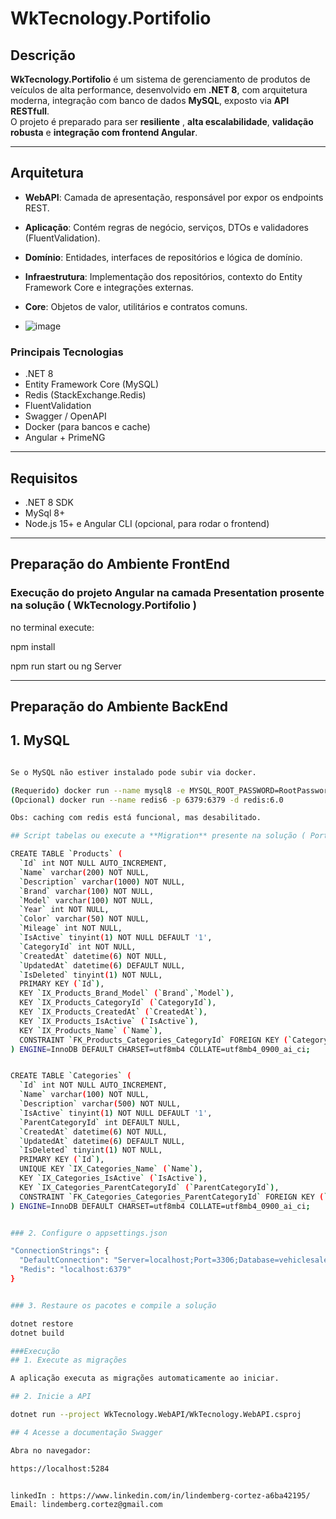 # WkTecnology.Portifolio

## Descrição

**WkTecnology.Portifolio** é um sistema de gerenciamento de produtos de veículos de alta performance, desenvolvido em **.NET 8**, com arquitetura moderna, integração com banco de dados **MySQL**, exposto via **API RESTfull**.  
O projeto é preparado para ser **resiliente** , **alta escalabilidade**, **validação robusta** e **integração com frontend Angular**.

---

## Arquitetura

- **WebAPI**: Camada de apresentação, responsável por expor os endpoints REST.
- **Aplicação**: Contém regras de negócio, serviços, DTOs e validadores (FluentValidation).
- **Domínio**: Entidades, interfaces de repositórios e lógica de domínio.
- **Infraestrutura**: Implementação dos repositórios, contexto do Entity Framework Core e integrações externas.
- **Core**: Objetos de valor, utilitários e contratos comuns.

- ![image](https://github.com/user-attachments/assets/3330cee1-e451-4b9d-9ce2-15065361d1d0)


### Principais Tecnologias

- .NET 8  
- Entity Framework Core (MySQL)  
- Redis (StackExchange.Redis)  
- FluentValidation  
- Swagger / OpenAPI  
- Docker (para bancos e cache)
- Angular + PrimeNG

---

## Requisitos

- .NET 8 SDK  
-  MySql 8+ 
- Node.js 15+ e Angular CLI (opcional, para rodar o frontend)


---

## Preparação do Ambiente FrontEnd

### Execução do projeto Angular na camada Presentation prosente na solução ( WkTecnology.Portifolio )

no terminal execute:

npm install

npm run start ou ng Server

---

## Preparação do Ambiente BackEnd

## 1. MySQL 

```bash

Se o MySQL não estiver instalado pode subir via docker.

(Requerido) docker run --name mysql8 -e MYSQL_ROOT_PASSWORD=RootPassword123 -e MYSQL_DATABASE=vehiclesalesdb -p 3306:3306 -d mysql:8.0
(Opcional) docker run --name redis6 -p 6379:6379 -d redis:6.0

Obs: caching com redis está funcional, mas desabilitado.

## Script tabelas ou execute a **Migration** presente na solução ( Portifolio.Infraestrutura )

CREATE TABLE `Products` (
  `Id` int NOT NULL AUTO_INCREMENT,
  `Name` varchar(200) NOT NULL,
  `Description` varchar(1000) NOT NULL,
  `Brand` varchar(100) NOT NULL,
  `Model` varchar(100) NOT NULL,
  `Year` int NOT NULL,
  `Color` varchar(50) NOT NULL,
  `Mileage` int NOT NULL,
  `IsActive` tinyint(1) NOT NULL DEFAULT '1',
  `CategoryId` int NOT NULL,
  `CreatedAt` datetime(6) NOT NULL,
  `UpdatedAt` datetime(6) DEFAULT NULL,
  `IsDeleted` tinyint(1) NOT NULL,
  PRIMARY KEY (`Id`),
  KEY `IX_Products_Brand_Model` (`Brand`,`Model`),
  KEY `IX_Products_CategoryId` (`CategoryId`),
  KEY `IX_Products_CreatedAt` (`CreatedAt`),
  KEY `IX_Products_IsActive` (`IsActive`),
  KEY `IX_Products_Name` (`Name`),
  CONSTRAINT `FK_Products_Categories_CategoryId` FOREIGN KEY (`CategoryId`) REFERENCES `Categories` (`Id`) ON DELETE RESTRICT
) ENGINE=InnoDB DEFAULT CHARSET=utf8mb4 COLLATE=utf8mb4_0900_ai_ci;


CREATE TABLE `Categories` (
  `Id` int NOT NULL AUTO_INCREMENT,
  `Name` varchar(100) NOT NULL,
  `Description` varchar(500) NOT NULL,
  `IsActive` tinyint(1) NOT NULL DEFAULT '1',
  `ParentCategoryId` int DEFAULT NULL,
  `CreatedAt` datetime(6) NOT NULL,
  `UpdatedAt` datetime(6) DEFAULT NULL,
  `IsDeleted` tinyint(1) NOT NULL,
  PRIMARY KEY (`Id`),
  UNIQUE KEY `IX_Categories_Name` (`Name`),
  KEY `IX_Categories_IsActive` (`IsActive`),
  KEY `IX_Categories_ParentCategoryId` (`ParentCategoryId`),
  CONSTRAINT `FK_Categories_Categories_ParentCategoryId` FOREIGN KEY (`ParentCategoryId`) REFERENCES `Categories` (`Id`) ON DELETE RESTRICT
) ENGINE=InnoDB DEFAULT CHARSET=utf8mb4 COLLATE=utf8mb4_0900_ai_ci;


### 2. Configure o appsettings.json

"ConnectionStrings": {
  "DefaultConnection": "Server=localhost;Port=3306;Database=vehiclesalesdb;User=root;Password=RootPassword123;",
  "Redis": "localhost:6379"
}


### 3. Restaure os pacotes e compile a solução

dotnet restore
dotnet build

###Execução
## 1. Execute as migrações

A aplicação executa as migrações automaticamente ao iniciar.

## 2. Inicie a API

dotnet run --project WkTecnology.WebAPI/WkTecnology.WebAPI.csproj

## 4 Acesse a documentação Swagger

Abra no navegador:

https://localhost:5284


linkedIn : https://www.linkedin.com/in/lindemberg-cortez-a6ba42195/
Email: lindemberg.cortez@gmail.com


